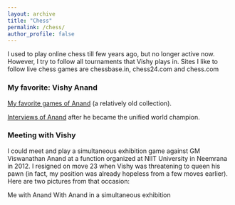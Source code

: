 ```yaml
---
layout: archive
title: "Chess"
permalink: /chess/
author_profile: false
---
```


I used to play online chess till few years ago, but no longer active now. However, I try to follow all tournaments that Vishy plays in. Sites I like to follow live chess games are chessbase.in, chess24.com and chess.com 

### My favorite: Vishy Anand

[My favorite games of Anand](http://www.chessgames.com/perl/chesscollection?cid=1008313) (a relatively old collection).

[Interviews of Anand](http://www.chessbase.com/newsdetail.asp?newsid=4204) after he became the unified world champion. 

### Meeting with Vishy

I could meet and play a simultaneous exhibition game against GM Viswanathan Anand at a function organized at NIIT University in Neemrana in 2012. I resigned on move 23 when Vishy was threatening to queen his pawn (in fact, my position was already hopeless from a few moves earlier). Here are two pictures from that occasion:     



                           

Me with Anand                With Anand in a simultaneous exhibition